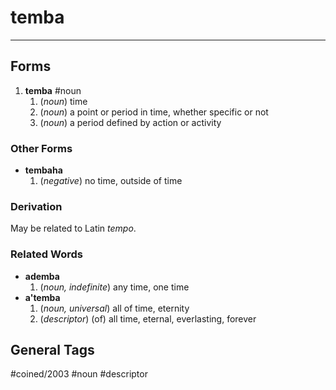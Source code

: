 # temba
---

## Forms
1. **temba** #noun
	1. (_noun_) time
	2. (_noun_) a point or period in time, whether specific or not
	3. (_noun_) a period defined by action or activity

### Other Forms

- **tembaha**
  1. (_negative_) no time, outside of time

### Derivation

May be related to Latin _tempo_.

### Related Words

- **ademba**
	1. (_noun, indefinite_) any time, one time
- **a'temba**
	 1. (_noun, universal_) all of time, eternity
	 2. (_descriptor_) (of) all time, eternal, everlasting, forever

## General Tags

#coined/2003 #noun #descriptor 
